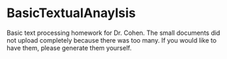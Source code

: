 # BasicTextualAnaylsis
Basic text processing homework for Dr. Cohen.
The small documents did not upload completely because there was too many.  If you would like to have them, please generate them yourself.
